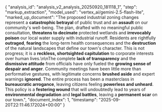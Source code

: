 {
  "analysis_id": "analysis_v2_analysis_20250920_181118_1",
  "step": "markup_extraction",
  "model_used": "vertex_ai/gemini-2.5-flash-lite",
  "marked_up_document": "The proposed industrial zoning changes represent a **catastrophic betrayal** of public trust and an **assault** on our community's well-being. The plan, drafted with no meaningful public consultation, **threatens to decimate** protected wetlands and **irrevocably poison** our local water supply with industrial runoff. Residents are rightfully **outraged**, **fearing** the long-term health consequences and the **destruction** of the natural landscapes that define our town's character. This is not progress; it is a **reckless, shortsighted capitulation** to corporate interests over human lives.\n\nThe complete **lack of transparency** and the **dismissive attitude** from officials have only fueled the **growing sense of despair and anger**. Community meetings have been little more than performative gestures, with legitimate concerns **brushed aside** and expert warnings **ignored**. The entire process has been a masterclass in **bureaucratic arrogance**, leaving citizens feeling **powerless and unheard**. This policy is a **festering wound** that will undoubtedly lead to years of **environmental degradation** and **legal battles**, leaving a **permanent scar** on our town.",
  "document_index": 1,
  "timestamp": "2025-09-20T22:11:46.172024+00:00"
}
